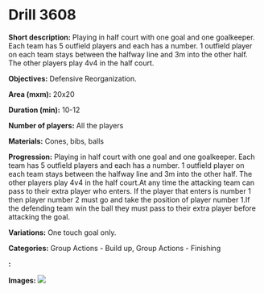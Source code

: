 # Drill 3608

**Short description:**
Playing in half court with one goal and one goalkeeper. Each team has 5 outfield players and each has a number. 1 outfield player on each team stays between the halfway line and 3m into the other half. The other players play 4v4 in the half court.

**Objectives:**
Defensive Reorganization.

**Area (mxm):**
20x20

**Duration (min):**
10-12

**Number of players:**
All the players

**Materials:**
Cones, bibs, balls

**Progression:**
Playing in half court with one goal and one goalkeeper. Each team has 5 outfield players and each has a number. 1 outfield player on each team stays between the halfway line and 3m into the other half. The other players play 4v4 in the half court.At any time the attacking team can pass to their extra player who enters. If the player that enters is number 1 then player number 2 must go and take the position of player number 1.If the defending team win the ball they must pass to their extra player before attacking the goal.

**Variations:**
One touch goal only.

**Categories:**
Group Actions - Build up, Group Actions - Finishing

**:**


**Images:**
![](https://www.coachingfutsal.com/\images\6669f326-a83e-4d3a-bb43-23cf372c7cae_122.png)

